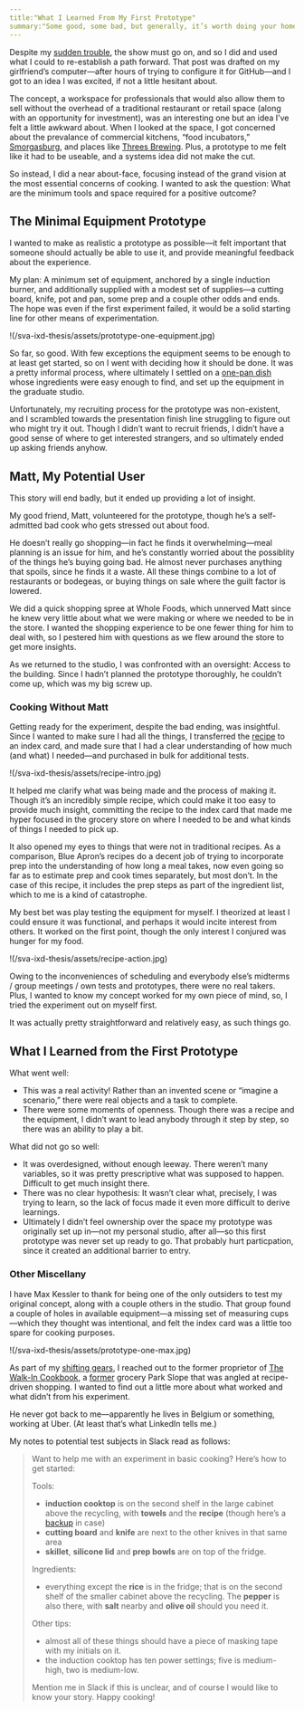 ```yaml
---
title:"What I Learned From My First Prototype"
summary:"Some good, some bad, but generally, it’s worth doing your homework and taking recruiting seriously"
---
```


Despite my [sudden trouble][stolen], the show must go on, and so I did and used what I could to re-establish a path forward. That post was drafted on my girlfriend’s computer—after hours of trying to configure it for GitHub—and I got to an idea I was excited, if not a little hesitant about.

[stolen]: http://nicbarajas.github.io/sva-ixd-thesis/2015/11/01/this-lost-and-found/

The concept, a workspace for professionals that would also allow them to sell without the overhead of a traditional restaurant or retail space (along with an opportunity for investment), was an interesting one but an idea I’ve felt a little awkward about. When I looked at the space, I got concerned about the prevalance of commercial kitchens, “food incubators,” [Smorgasburg][], and places like [Threes Brewing][threes]. Plus, a prototype to me felt like it had to be useable, and a systems idea did not make the cut.

[Smorgasburg]: http://www.smorgasburg.com
[threes]: http://www.threesbrewing.com/

So instead, I did a near about-face, focusing instead of the grand vision at the most essential concerns of cooking. I wanted to ask the question: What are the minimum tools and space required for a positive outcome?

## The Minimal Equipment Prototype

I wanted to make as realistic a prototype as possible—it felt important that someone should actually be able to use it, and provide meaningful feedback about the experience.

My plan: A minimum set of equipment, anchored by a single induction burner, and additionally supplied with a modest set of supplies—a cutting board, knife, pot and pan, some prep and a couple other odds and ends. The hope was even if the first experiment failed, it would be a solid starting line for other means of experimentation.

!(/sva-ixd-thesis/assets/prototype-one-equipment.jpg)

So far, so good. With few exceptions the equipment seems to be enough to at least get started, so on I went with deciding how it should be done. It was a pretty informal process, where ultimately I settled on a [one-pan dish][recipe] whose ingredients were easy enough to find, and set up the equipment in the graduate studio.

Unfortunately, my recruiting process for the prototype was non-existent, and I scrambled towards the presentation finish line struggling to figure out who might try it out. Though I didn’t want to recruit friends, I didn’t have a good sense of where to get interested strangers, and so ultimately ended up asking friends anyhow.

[recipe]: http://www.myrecipes.com/recipe/skillet-sausage-n-rice

## Matt, My Potential User

This story will end badly, but it ended up providing a lot of insight.

My good friend, Matt, volunteered for the prototype, though he’s a self-admitted bad cook who gets stressed out about food.

He doesn’t really go shopping—in fact he finds it overwhelming—meal planning is an issue for him, and he’s constantly worried about the possiblity of the things he’s buying going bad. He almost never purchases anything that spoils, since he finds it a waste. All these things combine to a lot of restaurants or bodegeas, or buying things on sale where the guilt factor is lowered.

We did a quick shopping spree at Whole Foods, which unnerved Matt since he knew very little about what we were making or where we needed to be in the store. I wanted the shopping experience to be one fewer thing for him to deal with, so I pestered him with questions as we flew around the store to get more insights.

As we returned to the studio, I was confronted with an oversight: Access to the building. Since I hadn’t planned the prototype thoroughly, he couldn’t come up, which was my big screw up.

### Cooking Without Matt

Getting ready for the experiment, despite the bad ending, was insightful. Since I wanted to make sure I had all the things, I transferred the [recipe][] to an index card, and made sure that I had a clear understanding of how much (and what) I needed—and purchased in bulk for additional tests.

!(/sva-ixd-thesis/assets/recipe-intro.jpg)

It helped me clarify what was being made and the process of making it. Though it’s an incredibly simple recipe, which could make it too easy to provide much insight, committing the recipe to the index card that made me hyper focused in the grocery store on where I needed to be and what kinds of things I needed to pick up.

It also opened my eyes to things that were not in traditional recipes. As a comparison, Blue Apron’s recipes do a decent job of trying to incorporate prep into the understanding of how long a meal takes, now even going so far as to estimate prep and cook times separately, but most don’t. In the case of this recipe, it includes the prep steps as part of the ingredient list, which to me is a kind of catastrophe.

My best bet was play testing the equipment for myself. I theorized at least I could ensure it was functional, and perhaps it would incite interest from others. It worked on the first point, though the only interest I conjured was hunger for my food.

!(/sva-ixd-thesis/assets/recipe-action.jpg)

Owing to the inconveniences of scheduling and everybody else’s midterms / group meetings / own tests and prototypes, there were no real takers. Plus, I wanted to know my concept worked for my own piece of mind, so, I tried the experiment out on myself first.

It was actually pretty straightforward and relatively easy, as such things go.

## What I Learned from the First Prototype

What went well:

- This was a real activity! Rather than an invented scene or “imagine a scenario,” there were real objects and a task to complete.
- There were some moments of openness. Though there was a recipe and the equipment, I didn’t want to lead anybody through it step by step, so there was an ability to play a bit.

What did not go so well:

- It was overdesigned, without enough leeway. There weren’t many variables, so it was pretty prescriptive what was supposed to happen. Difficult to get much insight there.
- There was no clear hypothesis: It wasn’t clear what, precisely, I was trying to learn, so the lack of focus made it even more difficult to derive learnings.
- Ultimately I didn’t feel ownership over the space my prototype was originally set up in—not my personal studio, after all—so this first prototype was never set up ready to go. That probably hurt particpation, since it created an additional barrier to entry.

### Other Miscellany

I have Max Kessler to thank for being one of the only outsiders to test my original concept, along with a couple others in the studio. That group found a couple of holes in available equipment—a missing set of measuring cups—which they thought was intentional, and felt the index card was a little too spare for cooking purposes.

!(/sva-ixd-thesis/assets/prototype-one-max.jpg)

As part of my [shifting gears][], I reached out to the former proprietor of [The Walk-In Cookbook][walk-in-cookbook], a [former][whoops] grocery Park Slope that was angled at recipe-driven shopping. I wanted to find out a little more about what worked and what didn’t from his experiment.

He never got back to me—apparently he lives in Belgium or something, working at Uber. (At least that’s what LinkedIn tells me.)

[shifting gears]: http://nicbarajas.github.io/sva-ixd-thesis/2015/10/12/switching-gears/
[walk-in-cookbook]: http://www.heresparkslope.com/home/2013/8/16/open-for-business-the-walk-in-cookbook-72-7th-avenue.html
[whoops]: http://www.heresparkslope.com/home/2014/2/17/closed-for-business-the-walk-in-cookbook-72-7th-avenue.html

My notes to potential test subjects in Slack read as follows:

> Want to help me with an experiment in basic cooking? Here’s how to get started:
> 
> Tools:
> 
> - **induction cooktop** is on the second shelf in the large cabinet above the recycling, with **towels** and the **recipe** (though here’s a [backup](http://www.myrecipes.com/recipe/skillet-sausage-n-rice) in case)
> - **cutting board** and **knife** are next to the other knives in that same area
> - **skillet**, **silicone lid** and **prep bowls** are on top of the fridge.
> 
> Ingredients:
> 
> - everything except the **rice** is in the fridge; that is on the second shelf of the smaller cabinet above the recycling. The **pepper** is also there, with **salt** nearby and **olive oil** should you need it.
> 
> Other tips:
> 
> - almost all of these things should have a piece of masking tape with my initials on it.
> - the induction cooktop has ten power settings; five is medium-high, two is medium-low.
> 
> Mention me in Slack if this is unclear, and of course I would like to know your story. Happy cooking!